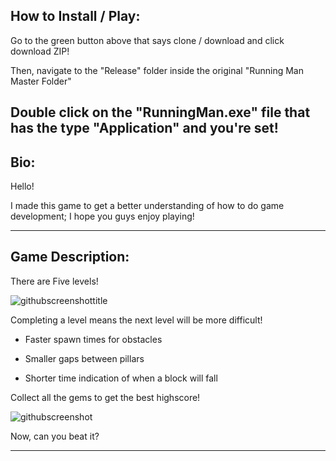 How to Install / Play:
--------------
Go to the green button above that says clone / download and click download ZIP!

Then, navigate to the "Release" folder inside the original "Running Man Master Folder"

Double click on the "RunningMan.exe" file that has the type "Application" and you're set!
-------------

Bio:
-------------

Hello!

I made this game to get a better understanding of how to do game development; I hope you guys enjoy playing!

-------------


Game Description:
-----------------

There are Five levels!

![githubscreenshottitle](https://cloud.githubusercontent.com/assets/15184861/23838211/30bbfa90-0761-11e7-9817-05df33747a35.png)

Completing a level means the next level will be more difficult!

- Faster spawn times for obstacles

- Smaller gaps between pillars

- Shorter time indication of when a block will fall

Collect all the gems to get the best highscore!

![githubscreenshot](https://cloud.githubusercontent.com/assets/15184861/23838157/8c693be2-0760-11e7-8b09-0b4c772a1a41.png)

Now, can you beat it?

-------------
